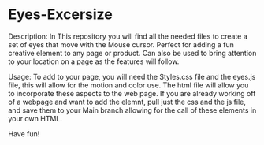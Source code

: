 # Eyes-Excersize
Description: In This repository you will find all the needed files to create a set of eyes that move with the Mouse cursor. Perfect for adding a fun creative element to any page or product. Can also be used to 
bring attention to your location on a page as the features will follow.

Usage: To add to your page, you will need the Styles.css file and the eyes.js file, this will allow for the motion and color use. The html file will allow you to incorporate these aspects to the web page. 
If you are already working off of a webpage and want to add the elemnt, pull just the css and the js file, and save them to your Main branch allowing for the call of these elements in your own HTML. 

Have fun!

